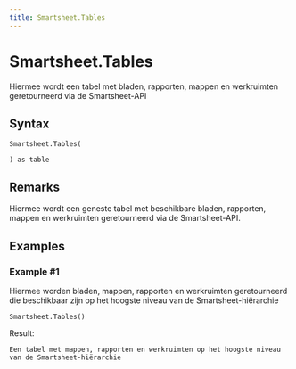 ```yaml
---
title: Smartsheet.Tables
---
```


# Smartsheet.Tables


Hiermee wordt een tabel met bladen, rapporten, mappen en werkruimten geretourneerd via de Smartsheet-API


## Syntax

```powerquery
Smartsheet.Tables(

) as table
```


## Remarks

Hiermee wordt een geneste tabel met beschikbare bladen, rapporten, mappen en werkruimten geretourneerd via de Smartsheet-API.


## Examples

### Example #1 
Hiermee worden bladen, mappen, rapporten en werkruimten geretourneerd die beschikbaar zijn op het hoogste niveau van de Smartsheet-hiërarchie
```powerquery
Smartsheet.Tables()
```

Result: 
```powerquery
Een tabel met mappen, rapporten en werkruimten op het hoogste niveau van de Smartsheet-hiërarchie
```



